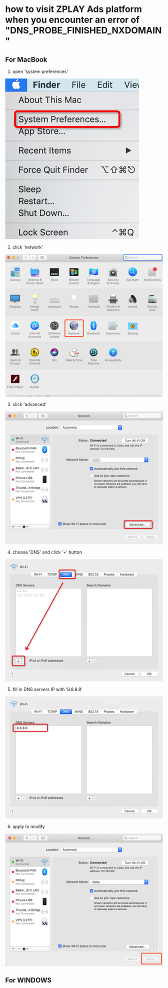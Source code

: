 # how to visit ZPLAY Ads platform when you encounter an error of "DNS_PROBE_FINISHED_NXDOMAIN"

## For MacBook

1. open 'system preferences'

![system preferences](img/open_preferences.png)

1. click 'network'

![click network](img/find_network.png)

3. click 'advanced'

![click advanced](img/click_advanced.png)

4. choose 'DNS' and click '+' button

![click add button](img/add_DNS_ips.png)

5. fill in DNS servers IP with '8.8.8.8'

![fill in and confirm](img/successfully_add.png)

6. apply to modify

![apply to modify](img/apply_to_modify.png)

## For WINDOWS
